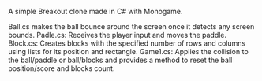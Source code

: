 A simple Breakout clone made in C# with Monogame.

Ball.cs makes the ball bounce around the screen once it detects any screen bounds.
Padle.cs: Receives the player input and moves the paddle.
Block.cs: Creates blocks with the specified number of rows and columns using lists for its position and rectangle.
Game1.cs: Applies the collision to the ball/paddle or ball/blocks and provides a method to reset the ball position/score and blocks count.
